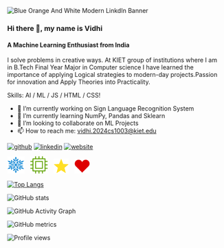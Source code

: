 ![Blue Orange And White Modern LinkdIn Banner](https://github.com/vidhi-kiet/vidhi-kiet/assets/78697483/70b48757-dcc6-4d6a-90e6-7e8c9183f564)
### Hi there 👋, my name is Vidhi
#### A Machine Learning Enthusiast from India
I solve problems in creative ways. At KIET group of institutions where I am in B.Tech Final Year Major in Computer science I have learned the importance of applying Logical strategies to modern-day projects.Passion for innovation and Apply Theories into  Practicality.

Skills: AI / ML / JS / HTML / CSS!


- 🔭 I’m currently working on Sign Language Recognition System 
- 🌱 I’m currently learning NumPy, Pandas and Sklearn 
- 👯 I’m looking to collaborate on ML Projects 
- 📫 How to reach me: vidhi.2024cs1003@kiet.edu 


[<img src='https://cdn.jsdelivr.net/npm/simple-icons@3.0.1/icons/github.svg' alt='github' height='40'>](https://github.com/vidhi-kiet)  [<img src='https://cdn.jsdelivr.net/npm/simple-icons@3.0.1/icons/linkedin.svg' alt='linkedin' height='40'>](https://www.linkedin.com/in/https://www.linkedin.com/in/vidhipandey13//)  [<img src='https://cdn.jsdelivr.net/npm/simple-icons@3.0.1/icons/icloud.svg' alt='website' height='40'>](https://vidhi2024cs1003.wixsite.com/vidhi)  

<a href='https://archiveprogram.github.com/'><img src='https://raw.githubusercontent.com/acervenky/animated-github-badges/master/assets/acbadge.gif' width='40' height='40'></a> <a href='https://docs.github.com/en/developers'><img src='https://raw.githubusercontent.com/acervenky/animated-github-badges/master/assets/devbadge.gif' width='40' height='40'></a> <a href='https://stars.github.com/'><img src='https://raw.githubusercontent.com/acervenky/animated-github-badges/master/assets/starbadge.gif' width='35' height='35'></a> <a href='https://docs.github.com/en/github/supporting-the-open-source-community-with-github-sponsors'><img src='https://raw.githubusercontent.com/acervenky/animated-github-badges/master/assets/sponsorbadge.gif' width='35' height='35'></a> 

[![Top Langs](https://github-readme-stats.vercel.app/api/top-langs/?username=vidhi-kiet)](https://github.com/anuraghazra/github-readme-stats)

![GitHub stats](https://github-readme-stats.vercel.app/api?username=vidhi-kiet&show_icons=true&count_private=true)  

![GitHub Activity Graph](https://activity-graph.herokuapp.com/graph?username=vidhi-kiet)  

![GitHub metrics](https://metrics.lecoq.io/vidhi-kiet)  

![Profile views](https://gpvc.arturio.dev/vidhi-kiet)  
